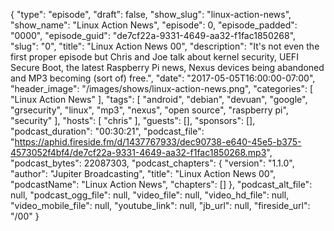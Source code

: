 {
  "type": "episode",
  "draft": false,
  "show_slug": "linux-action-news",
  "show_name": "Linux Action News",
  "episode": 0,
  "episode_padded": "0000",
  "episode_guid": "de7cf22a-9331-4649-aa32-f1fac1850268",
  "slug": "0",
  "title": "Linux Action News 00",
  "description": "It's not even the first proper episode but Chris and Joe talk about kernel security, UEFI Secure Boot, the latest Raspberry Pi news, Nexus devices being abandoned and MP3 becoming (sort of) free.",
  "date": "2017-05-05T16:00:00-07:00",
  "header_image": "/images/shows/linux-action-news.png",
  "categories": [
    "Linux Action News"
  ],
  "tags": [
    "android",
    "debian",
    "devuan",
    "google",
    "grsecurity",
    "linux",
    "mp3",
    "nexus",
    "open source",
    "raspberry pi",
    "security"
  ],
  "hosts": [
    "chris"
  ],
  "guests": [],
  "sponsors": [],
  "podcast_duration": "00:30:21",
  "podcast_file": "https://aphid.fireside.fm/d/1437767933/dec90738-e640-45e5-b375-4573052f4bf4/de7cf22a-9331-4649-aa32-f1fac1850268.mp3",
  "podcast_bytes": 22087303,
  "podcast_chapters": {
    "version": "1.1.0",
    "author": "Jupiter Broadcasting",
    "title": "Linux Action News 00",
    "podcastName": "Linux Action News",
    "chapters": []
  },
  "podcast_alt_file": null,
  "podcast_ogg_file": null,
  "video_file": null,
  "video_hd_file": null,
  "video_mobile_file": null,
  "youtube_link": null,
  "jb_url": null,
  "fireside_url": "/00"
}


